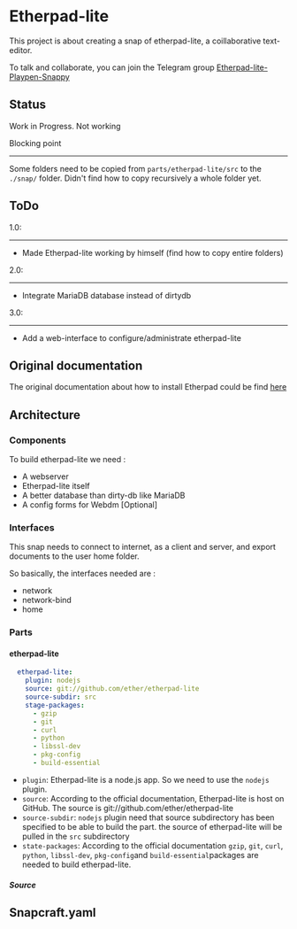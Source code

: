 Etherpad-lite
=============

This project is about creating a snap of etherpad-lite, a coillaborative text-editor.

To talk and collaborate, you can join the Telegram group [Etherpad-lite-Playpen-Snappy][1]

Status
------

Work in Progress. Not working

Blocking point
**************

Some folders need to be copied from `parts/etherpad-lite/src` to the `./snap/` folder. Didn't find how to copy recursively a whole folder yet.

ToDo
----

1.0:
****

- Made Etherpad-lite working by himself (find how to copy entire folders)

2.0:
****

- Integrate MariaDB database instead of dirtydb

3.0:
****

- Add a web-interface to configure/administrate etherpad-lite

Original documentation
----------------------

The original documentation about how to install Etherpad could be find [here][2]

Architecture
------------

### Components

To build etherpad-lite we need :

  - A webserver
  - Etherpad-lite itself
  - A better database than dirty-db like MariaDB 
  - A config forms for Webdm [Optional]

### Interfaces

This snap needs to connect to internet, as a client and server, and export documents to the user home folder. 

So basically, the interfaces needed are :

  - network
  - network-bind
  - home

### Parts

#### etherpad-lite

````yaml
  etherpad-lite:
    plugin: nodejs
    source: git://github.com/ether/etherpad-lite
    source-subdir: src
    stage-packages: 
      - gzip 
      - git 
      - curl 
      - python 
      - libssl-dev 
      - pkg-config 
      - build-essential
````

- `plugin`: Etherpad-lite is a node.js app. So we need to use the `nodejs` plugin.
- `source`: According to the official documentation, Etherpad-lite is host on GitHub. The source is git://github.com/ether/etherpad-lite
- `source-subdir`: `nodejs` plugin need that source subdirectory has been specified to be able to build the part. the source of etherpad-lite will be pulled in the `src` subdirectory
- `state-packages`: According to the official documentation `gzip`, `git`, `curl`, `python`, `libssl-dev`, `pkg-config`and `build-essential`packages are needed to build etherpad-lite. 

##### Source



Snapcraft.yaml
---------------



[1]: https://telegram.me/EtherpadLitePlaypenSnappy
[2]: https://github.com/ether/etherpad-lite#installation
